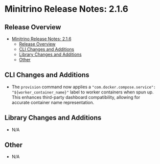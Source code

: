 # Minitrino Release Notes: 2.1.6

## Release Overview

- [Minitrino Release Notes: 2.1.6](#minitrino-release-notes-216)
  - [Release Overview](#release-overview)
  - [CLI Changes and Additions](#cli-changes-and-additions)
  - [Library Changes and Additions](#library-changes-and-additions)
  - [Other](#other)

## CLI Changes and Additions

- The `provision` command now applies a `"com.docker.compose.service":
  "${worker_container_name}"` label to worker containers when spun up. This
  enhances third-party dashboard compatibility, allowing for accurate container
  name representation.

## Library Changes and Additions

- N/A

## Other

- N/A
